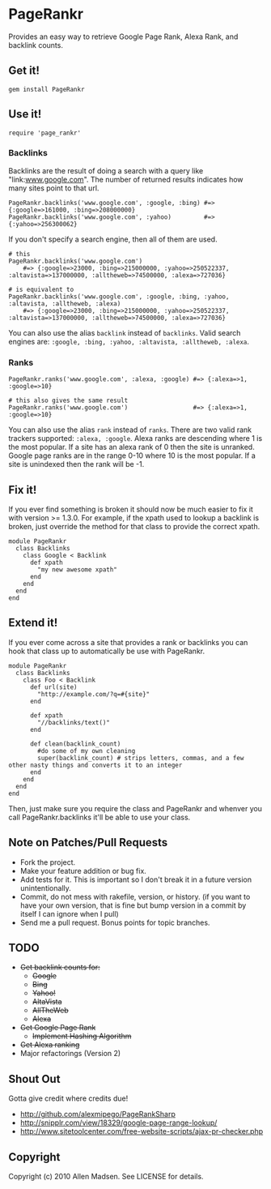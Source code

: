 # PageRankr

Provides an easy way to retrieve Google Page Rank, Alexa Rank, and backlink counts.

## Get it!

    gem install PageRankr
    
## Use it!

    require 'page_rankr'

### Backlinks

Backlinks are the result of doing a search with a query like "link:www.google.com". The number of returned results indicates how many sites point to that url.

    PageRankr.backlinks('www.google.com', :google, :bing) #=> {:google=>161000, :bing=>208000000}
    PageRankr.backlinks('www.google.com', :yahoo)         #=> {:yahoo=>256300062}
    
If you don't specify a search engine, then all of them are used.

    # this
    PageRankr.backlinks('www.google.com') 
        #=> {:google=>23000, :bing=>215000000, :yahoo=>250522337, :altavista=>137000000, :alltheweb=>74500000, :alexa=>727036} 
    
    # is equivalent to
    PageRankr.backlinks('www.google.com', :google, :bing, :yahoo, :altavista, :alltheweb, :alexa)
        #=> {:google=>23000, :bing=>215000000, :yahoo=>250522337, :altavista=>137000000, :alltheweb=>74500000, :alexa=>727036} 

You can also use the alias `backlink` instead of `backlinks`.
Valid search engines are: `:google, :bing, :yahoo, :altavista, :alltheweb, :alexa`.

### Ranks

    PageRankr.ranks('www.google.com', :alexa, :google) #=> {:alexa=>1, :google=>10}
    
    # this also gives the same result
    PageRankr.ranks('www.google.com')                  #=> {:alexa=>1, :google=>10}

You can also use the alias `rank` instead of `ranks`.
There are two valid rank trackers supported: `:alexa, :google`.
Alexa ranks are descending where 1 is the most popular. If a site has an alexa rank of 0 then the site is unranked.
Google page ranks are in the range 0-10 where 10 is the most popular. If a site is unindexed then the rank will be -1.

## Fix it!

If you ever find something is broken it should now be much easier to fix it with version >= 1.3.0. For example, if the xpath used to lookup a backlink is broken, just override the method for that class to provide the correct xpath.

    module PageRankr
      class Backlinks
        class Google < Backlink
          def xpath
            "my new awesome xpath"
          end
        end
      end
    end

## Extend it!

If you ever come across a site that provides a rank or backlinks you can hook that class up to automatically be use with PageRankr.

    module PageRankr
      class Backlinks
        class Foo < Backlink
          def url(site)
            "http://example.com/?q=#{site}"
          end
          
          def xpath
            "//backlinks/text()"
          end
          
          def clean(backlink_count)
            #do some of my own cleaning
            super(backlink_count) # strips letters, commas, and a few other nasty things and converts it to an integer
          end
        end
      end
    end
    
Then, just make sure you require the class and PageRankr and whenver you call PageRankr.backlinks it'll be able to use your class.

## Note on Patches/Pull Requests
 
* Fork the project.
* Make your feature addition or bug fix.
* Add tests for it. This is important so I don't break it in a
  future version unintentionally.
* Commit, do not mess with rakefile, version, or history.
  (if you want to have your own version, that is fine but bump version in a commit by itself I can ignore when I pull)
* Send me a pull request. Bonus points for topic branches.

## TODO
* <del>Get backlink counts for:</del>
  * <del>Google</del>
  * <del>Bing</del>
  * <del>Yahoo!</del>
  * <del>AltaVista</del>
  * <del>AllTheWeb</del>
  * <del>Alexa</del>
* <del>Get Google Page Rank</del>
  * <del>Implement Hashing Algorithm</del>
* <del>Get Alexa ranking</del>
* Major refactorings (Version 2)

## Shout Out
Gotta give credit where credits due!

* http://github.com/alexmipego/PageRankSharp
* http://snipplr.com/view/18329/google-page-range-lookup/
* http://www.sitetoolcenter.com/free-website-scripts/ajax-pr-checker.php 

## Copyright

Copyright (c) 2010 Allen Madsen. See LICENSE for details.